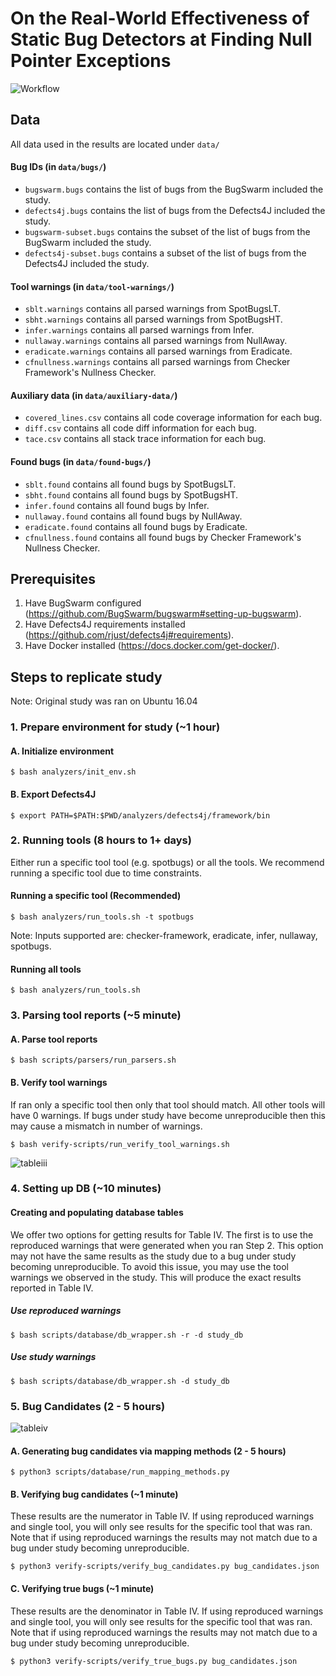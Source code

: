 # On the Real-World Effectiveness of Static Bug Detectors at Finding Null Pointer Exceptions
![Workflow](https://github.com/ucd-plse/Static-Bug-Detectors-ASE-Artifact/blob/main/workflow-not-transparent.png)
## Data
All data used in the results are located under `data/`
#### Bug IDs (in `data/bugs/`)
* `bugswarm.bugs` contains the list of bugs from the BugSwarm included the study.
* `defects4j.bugs` contains the list of bugs from the Defects4J included the study.
* `bugswarm-subset.bugs` contains the subset of the list of bugs from the BugSwarm included the study.
* `defects4j-subset.bugs` contains a subset of the list of bugs from the Defects4J included the study.
#### Tool warnings (in `data/tool-warnings/`)
* `sblt.warnings` contains all parsed warnings from SpotBugsLT.
* `sbht.warnings` contains all parsed warnings from SpotBugsHT.
* `infer.warnings` contains all parsed warnings from Infer.
* `nullaway.warnings` contains all parsed warnings from NullAway.
* `eradicate.warnings` contains all parsed warnings from Eradicate.
* `cfnullness.warnings` contains all parsed warnings from Checker Framework's Nullness Checker.
#### Auxiliary data (in `data/auxiliary-data/`)
* `covered_lines.csv` contains all code coverage information for each bug.
* `diff.csv` contains all code diff information for each bug.
* `tace.csv` contains all stack trace information for each bug.
#### Found bugs (in `data/found-bugs/`)
* `sblt.found` contains all found bugs by SpotBugsLT.
* `sbht.found` contains all found bugs by SpotBugsHT.
* `infer.found` contains all found bugs by Infer.
* `nullaway.found` contains all found bugs by NullAway.
* `eradicate.found` contains all found bugs by Eradicate.
* `cfnullness.found` contains all found bugs by Checker Framework's Nullness Checker.
## Prerequisites
1. Have BugSwarm configured (https://github.com/BugSwarm/bugswarm#setting-up-bugswarm).
2. Have Defects4J requirements installed (https://github.com/rjust/defects4j#requirements).
3. Have Docker installed (https://docs.docker.com/get-docker/).
## Steps to replicate study
Note: Original study was ran on Ubuntu 16.04
### 1. Prepare environment for study (~1 hour)
#### A. Initialize environment
```
$ bash analyzers/init_env.sh
```
#### B. Export Defects4J
```
$ export PATH=$PATH:$PWD/analyzers/defects4j/framework/bin
```
### 2. Running tools (8 hours to 1+ days)
Either run a specific tool tool (e.g. spotbugs) or all the tools. We recommend running a specific tool due to time constraints.
#### Running a specific tool (Recommended)
```
$ bash analyzers/run_tools.sh -t spotbugs
```
Note: Inputs supported are: checker-framework, eradicate, infer, nullaway, spotbugs.
#### Running all tools
```
$ bash analyzers/run_tools.sh
```

### 3. Parsing tool reports (~5 minute)
#### A. Parse tool reports
```
$ bash scripts/parsers/run_parsers.sh
```
#### B. Verify tool warnings
If ran only a specific tool then only that tool should match. All other tools will have 0 warnings. If bugs under study have become unreproducible then this may cause a mismatch in number of warnings.
```
$ bash verify-scripts/run_verify_tool_warnings.sh
```
![tableiii](https://github.com/ucd-plse/Static-Bug-Detectors-ASE-Artifact/blob/main/tableiii.png)
### 4. Setting up DB (~10 minutes)
#### Creating and populating database tables
We offer two options for getting results for Table IV. The first is to use the reproduced warnings that were generated when you ran Step 2. This option may not have the same results as the study due to a bug under study becoming unreproducible. To avoid this issue, you may use the tool warnings we observed in the study. This will produce the exact results reported in Table IV.
##### Use reproduced warnings
```
$ bash scripts/database/db_wrapper.sh -r -d study_db
```
##### Use study warnings
```
$ bash scripts/database/db_wrapper.sh -d study_db
```
### 5. Bug Candidates (2 - 5 hours)
![tableiv](https://github.com/ucd-plse/Static-Bug-Detectors-ASE-Artifact/blob/main/tableiv.png)
#### A. Generating bug candidates via mapping methods (2 - 5 hours)
```
$ python3 scripts/database/run_mapping_methods.py
```
#### B. Verifying bug candidates (~1 minute)
These results are the numerator in Table IV. If using reproduced warnings and single tool, you will only see results for the specific tool that was ran. Note that if using reproduced warnings the results may not match due to a bug under study becoming unreproducible.
```
$ python3 verify-scripts/verify_bug_candidates.py bug_candidates.json
```
#### C. Verifying true bugs (~1 minute)
These results are the denominator in Table IV. If using reproduced warnings and single tool, you will only see results for the specific tool that was ran. Note that if using reproduced warnings the results may not match due to a bug under study becoming unreproducible.
```
$ python3 verify-scripts/verify_true_bugs.py bug_candidates.json
```
